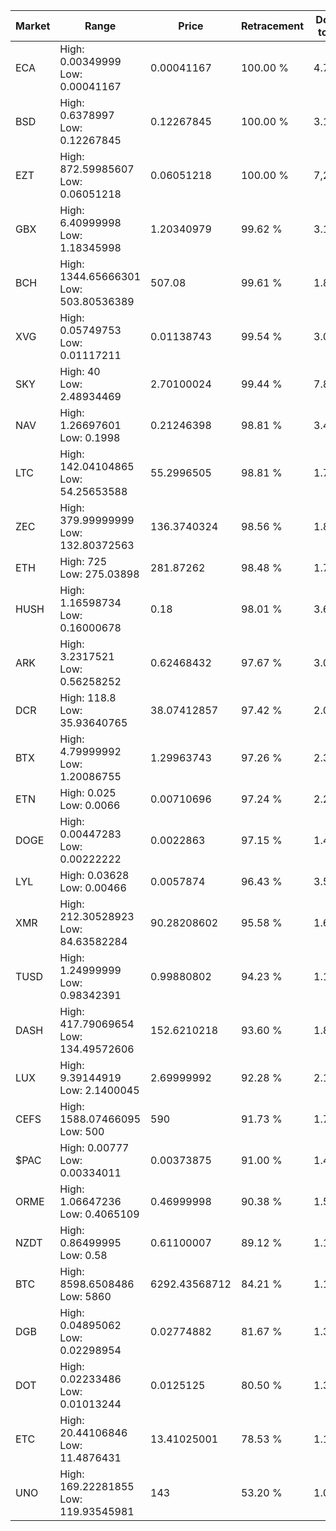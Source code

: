 | Market | Range | Price| Retracement | Doubles to 50% |
| --- | --- | --- | --- | --- |
| ECA | High: 0.00349999<br />Low: 0.00041167 | 0.00041167 | 100.00 % | 4.75 |
| BSD | High: 0.6378997<br />Low: 0.12267845 | 0.12267845 | 100.00 % | 3.10 |
| EZT | High: 872.59985607<br />Low: 0.06051218 | 0.06051218 | 100.00 % | 7,210.62 |
| GBX | High: 6.40999998<br />Low: 1.18345998 | 1.20340979 | 99.62 % | 3.15 |
| BCH | High: 1344.65666301<br />Low: 503.80536389 | 507.08 | 99.61 % | 1.82 |
| XVG | High: 0.05749753<br />Low: 0.01117211 | 0.01138743 | 99.54 % | 3.02 |
| SKY | High: 40<br />Low: 2.48934469 | 2.70100024 | 99.44 % | 7.87 |
| NAV | High: 1.26697601<br />Low: 0.1998 | 0.21246398 | 98.81 % | 3.45 |
| LTC | High: 142.04104865<br />Low: 54.25653588 | 55.2996505 | 98.81 % | 1.77 |
| ZEC | High: 379.99999999<br />Low: 132.80372563 | 136.3740324 | 98.56 % | 1.88 |
| ETH | High: 725<br />Low: 275.03898 | 281.87262 | 98.48 % | 1.77 |
| HUSH | High: 1.16598734<br />Low: 0.16000678 | 0.18 | 98.01 % | 3.68 |
| ARK | High: 3.2317521<br />Low: 0.56258252 | 0.62468432 | 97.67 % | 3.04 |
| DCR | High: 118.8<br />Low: 35.93640765 | 38.07412857 | 97.42 % | 2.03 |
| BTX | High: 4.79999992<br />Low: 1.20086755 | 1.29963743 | 97.26 % | 2.31 |
| ETN | High: 0.025<br />Low: 0.0066 | 0.00710696 | 97.24 % | 2.22 |
| DOGE | High: 0.00447283<br />Low: 0.00222222 | 0.0022863 | 97.15 % | 1.46 |
| LYL | High: 0.03628<br />Low: 0.00466 | 0.0057874 | 96.43 % | 3.54 |
| XMR | High: 212.30528923<br />Low: 84.63582284 | 90.28208602 | 95.58 % | 1.64 |
| TUSD | High: 1.24999999<br />Low: 0.98342391 | 0.99880802 | 94.23 % | 1.12 |
| DASH | High: 417.79069654<br />Low: 134.49572606 | 152.6210218 | 93.60 % | 1.81 |
| LUX | High: 9.39144919<br />Low: 2.1400045 | 2.69999992 | 92.28 % | 2.14 |
| CEFS | High: 1588.07466095<br />Low: 500 | 590 | 91.73 % | 1.77 |
| $PAC | High: 0.00777<br />Low: 0.00334011 | 0.00373875 | 91.00 % | 1.49 |
| ORME | High: 1.06647236<br />Low: 0.4065109 | 0.46999998 | 90.38 % | 1.57 |
| NZDT | High: 0.86499995<br />Low: 0.58 | 0.61100007 | 89.12 % | 1.18 |
| BTC | High: 8598.6508486<br />Low: 5860 | 6292.43568712 | 84.21 % | 1.15 |
| DGB | High: 0.04895062<br />Low: 0.02298954 | 0.02774882 | 81.67 % | 1.30 |
| DOT | High: 0.02233486<br />Low: 0.01013244 | 0.0125125 | 80.50 % | 1.30 |
| ETC | High: 20.44106846<br />Low: 11.4876431 | 13.41025001 | 78.53 % | 1.19 |
| UNO | High: 169.22281855<br />Low: 119.93545981 | 143 | 53.20 % | 1.01 |

